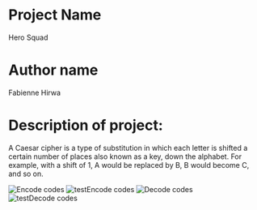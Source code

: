 # Project Name 
Hero Squad

# Author name 

Fabienne Hirwa

# Description of project:

A Caesar cipher is a type of substitution in which each letter is shifted a certain number of places also known as a key, down the alphabet.  For example, with a shift of 1, A would be replaced by B, B would become C, and so on. 



 ![Encode codes](image/a.png)
 ![testEncode codes](image/b.png)
 ![Decode codes](image/c.png)
 ![testDecode codes](image/d.png)
 